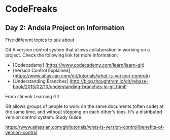 # CodeFreaks
## Day 2: Andela Project on Information


Five different topics to talk about

 Git
 A version control system that allows collaboration in working on a project. Check the following link for more information:
* [Codecademy] (https://www.codecademy.com/learn/learn-git)
* [Version Control Explained] (https://www.atlassian.com/git/tutorials/what-is-version-control/)
* [Understanding Branches] (http://blog.thoughtram.io/git/rebase-book/2015/02/10/understanding-branches-in-git.html)

From stineok
Learning Git

Git allows groups of people to work on the same documents (often code) at the same time, and without stepping on each other's toes. It's a distributed version control system.
Study Guide

https://www.atlassian.com/git/tutorials/what-is-version-control/benefits-of-version-control
